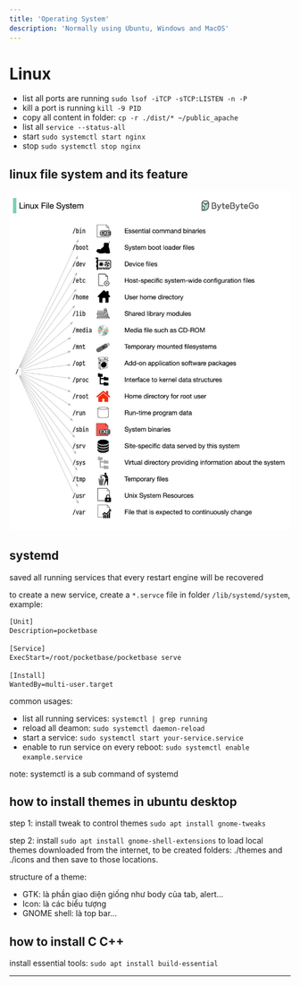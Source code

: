 ```yaml
---
title: 'Operating System'
description: 'Normally using Ubuntu, Windows and MacOS'
---
```


# Linux

- list all ports are running `sudo lsof -iTCP -sTCP:LISTEN -n -P`
- kill a port is running `kill -9 PID`
- copy all content in folder: `cp -r ./dist/* ~/public_apache`
- list all `service --status-all`
- start `sudo systemctl start nginx`
- stop `sudo systemctl stop nginx`

## linux file system and its feature

![file system](./attachments/20240125-file-system.png)

## systemd

saved all running services that every restart engine will be recovered

to create a new service, create a `*.servce` file in folder `/lib/systemd/system`, example: 

```
[Unit]
Description=pocketbase

[Service]
ExecStart=/root/pocketbase/pocketbase serve

[Install]
WantedBy=multi-user.target
```

common usages:

- list all running services: `systemctl | grep running`
- reload all deamon: `sudo systemctl daemon-reload`
- start a service: `sudo systemctl start your-service.service`
- enable to run service on every reboot: `sudo systemctl enable example.service`

note: systemctl is a sub command of systemd

## how to install themes in ubuntu desktop

step 1: install tweak to control themes `sudo apt install gnome-tweaks`

step 2: install `sudo apt install gnome-shell-extensions` to load local themes downloaded from the internet, to be created folders: ./themes and ./icons and then save to those locations.

structure of a theme:

- GTK: là phần giao diện giống như body của tab, alert...
- Icon: là các biểu tượng 
- GNOME shell: là top bar...

## how to install C C++

install essential tools: `sudo apt install build-essential`

---

